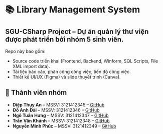 # 📚 Library Management System  

## **SGU-CSharp Project** – Dự án quản lý thư viện được phát triển bởi nhóm 5 sinh viên.  

Repo này bao gồm:  
- Source code triển khai (Frontend, Backend, Winform, SQL Scripts, File XML import data).  
- Tài liệu báo cáo, phân công công việc, tiến độ công việc.  
- Thiết kế UI/UX (Figma) và slide thuyết trình (Canva).


## 👥 Thành viên nhóm  

- **Diệp Thụy An** – MSSV: 3121412345 – [GitHub](https://github.com/thuy0an)  
- **Đỗ Anh Đài** – MSSV: 3121412346 – [GitHub](https://github.com/doanhdai)  
- **Ngô Tuấn Hưng** – MSSV: 3121412347 – [GitHub](https://github.com/gnuh24)  
- **Trần Văn Khánh** – MSSV: 3121412348 – [GitHub](https://github.com/manas1124)  
- **Nguyễn Minh Phúc** – MSSV: 3121412349 – [GitHub](https://github.com/nguyenminhphuc15)  
